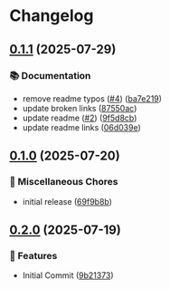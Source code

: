 # Changelog

## [0.1.1](https://github.com/liam-mackie/zsm/compare/v0.1.0...v0.1.1) (2025-07-29)


### 📚 Documentation

* remove readme typos ([#4](https://github.com/liam-mackie/zsm/issues/4)) ([ba7e219](https://github.com/liam-mackie/zsm/commit/ba7e2196d2afc79cb903a8dc6b1036499f04b041))
* update broken links ([87550ac](https://github.com/liam-mackie/zsm/commit/87550ac28822c0c2cc512bc21a77b3c43465f3b1))
* update readme ([#2](https://github.com/liam-mackie/zsm/issues/2)) ([9f5d8cb](https://github.com/liam-mackie/zsm/commit/9f5d8cbc78348ecf6d2537c969e419c22a8dfdb2))
* update readme links ([06d039e](https://github.com/liam-mackie/zsm/commit/06d039eaf591bcbbf93dd672341efa6d655dc5d9))

## [0.1.0](https://github.com/liam-mackie/zsm/compare/v0.1.0...v0.1.0) (2025-07-20)


### 🧹 Miscellaneous Chores

* initial release ([69f9b8b](https://github.com/liam-mackie/zsm/commit/69f9b8bab3fd80279abad61a800602ff2e9d55be))

## [0.2.0](https://github.com/liam-mackie/zsm/compare/v0.1.0...v0.2.0) (2025-07-19)


### 🚀 Features

* Initial Commit ([9b21373](https://github.com/liam-mackie/zsm/commit/9b21373247715ac9b4607b922096051a1471f248))
